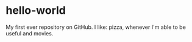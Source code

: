 # hello-world
My first ever repository on GitHub.
I like: pizza, whenever I'm able to be useful and movies.
